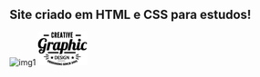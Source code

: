 <h2>Site criado em HTML e CSS para estudos!</h2>



![img1](https://user-images.githubusercontent.com/68913548/110193831-1b28be00-7e15-11eb-8f07-95d56e6bb6a1.png)
![empresa1](media/empresa1.png)
